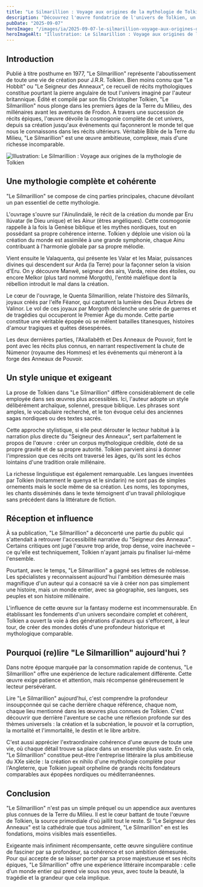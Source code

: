 ```yaml
---
title: "Le Silmarillion : Voyage aux origines de la mythologie de Tolkien"
description: "Découvrez l'œuvre fondatrice de l'univers de Tolkien, un recueil mythologique complexe qui dévoile la création et les premiers âges de la Terre du Milieu."
pubDate: "2025-09-07"
heroImage: "/images/ia/2025-09-07-le-silmarillion-voyage-aux-origines-de-la-mythologie-de-tolk-7232de-hero/2025-09-07-le-silmarillion-voyage-aux-origines-de-la-mythologie-de-tolk-7232de-hero.png"
heroImageAlt: "Illustration: Le Silmarillion : Voyage aux origines de la mythologie de Tolkien"
---
```


## Introduction

Publié à titre posthume en 1977, "Le Silmarillion" représente l'aboutissement de toute une vie de création pour J.R.R. Tolkien. Bien moins connu que "Le Hobbit" ou "Le Seigneur des Anneaux", ce recueil de récits mythologiques constitue pourtant la pierre angulaire de tout l'univers imaginé par l'auteur britannique. Édité et compilé par son fils Christopher Tolkien, "Le Silmarillion" nous plonge dans les premiers âges de la Terre du Milieu, des millénaires avant les aventures de Frodon. À travers une succession de récits épiques, l'œuvre dévoile la cosmogonie complète de cet univers, depuis sa création jusqu'aux événements qui façonneront le monde tel que nous le connaissons dans les récits ultérieurs. Véritable Bible de la Terre du Milieu, "Le Silmarillion" est une œuvre ambitieuse, complexe, mais d'une richesse incomparable.


<picture><source srcset="/images/ia/2025-09-07-le-silmarillion-voyage-aux-origines-de-la-mythologie-de-tolk-7232de-inline/2025-09-07-le-silmarillion-voyage-aux-origines-de-la-mythologie-de-tolk-7232de-inline.avif" type="image/avif" /><source srcset="/images/ia/2025-09-07-le-silmarillion-voyage-aux-origines-de-la-mythologie-de-tolk-7232de-inline/2025-09-07-le-silmarillion-voyage-aux-origines-de-la-mythologie-de-tolk-7232de-inline.webp" type="image/webp" /><img src="/images/ia/2025-09-07-le-silmarillion-voyage-aux-origines-de-la-mythologie-de-tolk-7232de-inline/2025-09-07-le-silmarillion-voyage-aux-origines-de-la-mythologie-de-tolk-7232de-inline.png" alt="Illustration: Le Silmarillion : Voyage aux origines de la mythologie de Tolkien" loading="lazy" decoding="async" /></picture>


## Une mythologie complète et cohérente

"Le Silmarillion" se compose de cinq parties principales, chacune dévoilant un pan essentiel de cette mythologie.

L'ouvrage s'ouvre sur l'Ainulindalë, le récit de la création du monde par Eru Ilúvatar (le Dieu unique) et les Ainur (êtres angéliques). Cette cosmogonie rappelle à la fois la Genèse biblique et les mythes nordiques, tout en possédant sa propre cohérence interne. Tolkien y déploie une vision où la création du monde est assimilée à une grande symphonie, chaque Ainu contribuant à l'harmonie globale par sa propre mélodie.

Vient ensuite le Valaquenta, qui présente les Valar et les Maiar, puissances divines qui descendent sur Arda (la Terre) pour la façonner selon la vision d'Eru. On y découvre Manwë, seigneur des airs, Varda, reine des étoiles, ou encore Melkor (plus tard nommé Morgoth), l'entité maléfique dont la rébellion introduit le mal dans la création.

Le cœur de l'ouvrage, le Quenta Silmarillion, relate l'histoire des Silmarils, joyaux créés par l'elfe Fëanor, qui capturent la lumière des Deux Arbres de Valinor. Le vol de ces joyaux par Morgoth déclenche une série de guerres et de tragédies qui occuperont le Premier Âge du monde. Cette partie constitue une véritable épopée où se mêlent batailles titanesques, histoires d'amour tragiques et quêtes désespérées.

Les deux dernières parties, l'Akallabêth et Des Anneaux de Pouvoir, font le pont avec les récits plus connus, en narrant respectivement la chute de Númenor (royaume des Hommes) et les événements qui mèneront à la forge des Anneaux de Pouvoir.

## Un style unique et exigeant

La prose de Tolkien dans "Le Silmarillion" diffère considérablement de celle employée dans ses œuvres plus accessibles. Ici, l'auteur adopte un style délibérément archaïque, solennel, presque biblique. Les phrases sont amples, le vocabulaire recherché, et le ton évoque celui des anciennes sagas nordiques ou des textes sacrés.

Cette approche stylistique, si elle peut dérouter le lecteur habitué à la narration plus directe du "Seigneur des Anneaux", sert parfaitement le propos de l'œuvre : créer un corpus mythologique crédible, doté de sa propre gravité et de sa propre autorité. Tolkien parvient ainsi à donner l'impression que ces récits ont traversé les âges, qu'ils sont les échos lointains d'une tradition orale millénaire.

La richesse linguistique est également remarquable. Les langues inventées par Tolkien (notamment le quenya et le sindarin) ne sont pas de simples ornements mais le socle même de sa création. Les noms, les toponymes, les chants disséminés dans le texte témoignent d'un travail philologique sans précédent dans la littérature de fiction.

## Réception et influence

À sa publication, "Le Silmarillion" a déconcerté une partie du public qui s'attendait à retrouver l'accessibilité narrative du "Seigneur des Anneaux". Certains critiques ont jugé l'œuvre trop aride, trop dense, voire inachevée – ce qu'elle est techniquement, Tolkien n'ayant jamais pu finaliser lui-même l'ensemble.

Pourtant, avec le temps, "Le Silmarillion" a gagné ses lettres de noblesse. Les spécialistes y reconnaissent aujourd'hui l'ambition démesurée mais magnifique d'un auteur qui a consacré sa vie à créer non pas simplement une histoire, mais un monde entier, avec sa géographie, ses langues, ses peuples et son histoire millénaire.

L'influence de cette œuvre sur la fantasy moderne est incommensurable. En établissant les fondements d'un univers secondaire complet et cohérent, Tolkien a ouvert la voie à des générations d'auteurs qui s'efforcent, à leur tour, de créer des mondes dotés d'une profondeur historique et mythologique comparable.

## Pourquoi (re)lire "Le Silmarillion" aujourd'hui ?

Dans notre époque marquée par la consommation rapide de contenus, "Le Silmarillion" offre une expérience de lecture radicalement différente. Cette œuvre exige patience et attention, mais récompense généreusement le lecteur persévérant.

Lire "Le Silmarillion" aujourd'hui, c'est comprendre la profondeur insoupçonnée qui se cache derrière chaque référence, chaque nom, chaque lieu mentionné dans les œuvres plus connues de Tolkien. C'est découvrir que derrière l'aventure se cache une réflexion profonde sur des thèmes universels : la création et la subcréation, le pouvoir et la corruption, la mortalité et l'immortalité, le destin et le libre arbitre.

C'est aussi apprécier l'extraordinaire cohérence d'une œuvre de toute une vie, où chaque détail trouve sa place dans un ensemble plus vaste. En cela, "Le Silmarillion" constitue peut-être l'entreprise littéraire la plus ambitieuse du XXe siècle : la création ex nihilo d'une mythologie complète pour l'Angleterre, que Tolkien jugeait orpheline de grands récits fondateurs comparables aux épopées nordiques ou méditerranéennes.

## Conclusion

"Le Silmarillion" n'est pas un simple préquel ou un appendice aux aventures plus connues de la Terre du Milieu. Il est le cœur battant de toute l'œuvre de Tolkien, la source primordiale d'où jaillit tout le reste. Si "Le Seigneur des Anneaux" est la cathédrale que tous admirent, "Le Silmarillion" en est les fondations, moins visibles mais essentielles.

Exigeante mais infiniment récompensante, cette œuvre singulière continue de fasciner par sa profondeur, sa cohérence et son ambition démesurée. Pour qui accepte de se laisser porter par sa prose majestueuse et ses récits épiques, "Le Silmarillion" offre une expérience littéraire incomparable : celle d'un monde entier qui prend vie sous nos yeux, avec toute la beauté, la tragédie et la grandeur que cela implique.